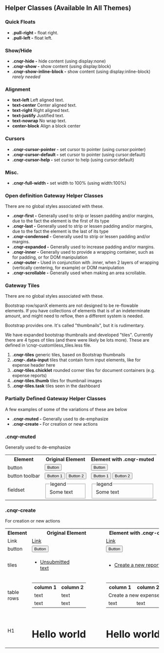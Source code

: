 ## Helper Classes (Available In All Themes) ##

### Quick Floats ###

* **.pull-right -** float right.
* **.pull-left -** float left.

### Show/Hide ###

* **.cnqr-hide -** hide content (using display:none)
* **.cnqr-show -** show content (using display:block)
* **.cnqr-show-inline-block -** show content (using display:inline-block) *rarely needed*

### Alignment ###

* **text-left** Left aligned text.
* **text-center** Center aligned text.
* **text-right** Right aligned text.
* **text-justify** Justified text.
* **text-nowrap** No wrap text.
* **center-block** Align a block center

### Cursors ###

* **.cnqr-cursor-pointer -** set cursor to pointer (using cursor:pointer)
* **.cnqr-cursor-default -** set cursor to pointer (using cursor:default)
* **.cnqr-cursor-help -** set cursor to help (using cursor:default)

### Misc. ###

* **.cnqr-full-width -** set width to 100% (using width:100%)

### Open definition Gateway Helper Classes ###

There are no global styles associated with these.

* **.cnqr-first -** Generally used to strip or lessen padding and/or margins, due to the fact the element is the first of its type
* **.cnqr-last -** Generally used to strip or lessen padding and/or margins, due to the fact the element is the last of its type
* **.cnqr-condensed -** Generally used to strip or lessen padding and/or margins.
* **.cnqr-expanded -** Generally used to increase padding and/or margins.
* **.cnqr-inner -** Generally used to provide a wrapping container, such as for padding, or for DOM manipulation
* **.cnqr-outer -** Used in conjunction with .inner, when 2 layers of wrapping (vertically centering, for example) or DOM manipulation
* **.cnqr-scrollable -** Generally used when making an area scrollable.

### Gateway Tiles ###

There are no global styles associated with these.

Bootstrap row/spanX elements are not designed to be re-flowable elements. If you have collections of elements that is of an indeterminate amount, and might need to reflow, then a different system is needed.

Bootstrap provides one. It's called "thumbnails", but it is rudimentary.

We have expanded bootstrap thumbnails and developed "tiles". Currently there are 4 types of tiles (and there were likely be lots more). 
These are defined in \cnqr-custom\less\_tiles.less file.

1. **.cnqr-tiles** generic tiles, based on Bootstrap thumbnails
2. **.cnqr-.data-input** tiles that contain form input elements, like for expense header here
3. **.cnqr-tiles.chicklet** rounded corner tiles for document containers (e.g. expense reports)
4. **.cnqr-tiles.thumb** tiles for thumbnail images
5. **.cnqr-tiles.task** tiles seen in the dashboard

### Partially Defined Gateway Helper Classes ###

A few examples of some of the variations of these are below

* **.cnqr-muted -** Generally used to de-emphasize
* **.cnqr-create -** For creation or new actions

### .cnqr-muted ###

Generally used to de-emphasize

<table class="reporttable">
	<tr>
		<th>Element</th>
		<th>Original Element</th>
		<th>Element with .cnqr-muted</th>
	</tr>
	<tr>
		<td>button</td>
		<td><button class="btn btn-default" type="submit">Button</button></td>
		<td><button class="btn btn-default cnqr-muted" type="submit">Button</button></td>
	</tr>
	<tr>
		<td>button toolbar</td>
		<td>
			<div class="btn-toolbar">
				<button class="btn btn-default" type="submit">Button 1</button>
				<button class="btn btn-default" type="submit">Button 2</button>
			</div>
		</td>
		<td>
			<div class="btn-toolbar cnqr-muted">
				<button class="btn btn-default" type="submit">Button 1</button>
				<button class="btn btn-default" type="submit">Button 2</button>
			</div>
		</td>
	</tr>
	<tr>
		<td>fieldset</td>
		<td>
			<fieldset>
				<legend>legend</legend>
				Some text
			</fieldset>
		</td>
		<td>
			<fieldset class="cnqr-muted">
				<legend>legend</legend>
				Some text
			</fieldset>
		</td>
	</tr>
</table>

### .cnqr-create ###

For creation or new actions

<table class="reporttable" role="grid">
	<tr>
		<th>Element</th>
		<th>Original Element</th>
		<th>Element with .cnqr-create</th>
	</tr>
	<tr>
		<td>Link</td>
		<td><a role=button href="#">Link</a></td>
		<td><a role=button href="#" class="cnqr-create">Link</a></td>
	</tr>
	<tr>
		<td>button</td>
		<td><button class="btn btn-primary cnqr-muted" type="submit">Button</button></td>
		<td><button class="btn btn-primary cnqr-muted cnqr-create" type="submit">Button</button></td>
	</tr>
	<tr>
		<td>tiles</td>
		<td>
			<ul class="cnqr-tiles chicklet">
				<li style="width:200px">
					<a class="cnqr-outer" role=button href="#"><div class="status not_submitted">Unsubmitted</div><div class="cnqr-inner">text</div></a>
				</li>
			</ul>
		</td>
		<td>
			<ul class="cnqr-tiles chicklet">
				<li class="cnqr-create" style="width:200px">
					<div class="cnqr-outer">
						<a class="cnqr-inner" role=button href="#"><div class="cnqr-inner"><div class="icon-plus-2" aria-hidden="true"></div>Create a new report </div></a>
					</div>
				</li>
			</ul>
		</td>
	</tr>
	<tr>
		<td>table rows</td>
		<td>
			<table class="reporttable">
				<tr>
					<th>column 1</th>
					<th>column 2</th>
				</tr>
				<tr>
					<td>text</td>
					<td>text</td>
				</tr>
				<tr>
					<td>text</td>
					<td>text</td>
				</tr>
			</table>
		</td>
		<td>
			<table class="reporttable">
				<tr>
					<th>column 1</th>
					<th>column 2</th>
				</tr>
				<tr class="cnqr-create">
					<td colspan="2">
						<div class="cnqr-inner">
							<span class="icon-plus-2" aria-hidden="true"></span>
							<span class="">Create a new expense</span>
						</div>
					</td>
				</tr>
				<tr>
					<td>text</td>
					<td>text</td>
				</tr>
			</table>
		</td>
	</tr>
	<tr>
		<td>H1</td>
		<td>
			<h1>Hello world</h1>
		</td>
		<td>
			<h1><span class="cnqr-create">Hello world</span></h1>
		</td>
	</tr>
</table>